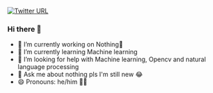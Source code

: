 [![Twitter URL](https://img.shields.io/twitter/url/https/twitter.com/bukotsunikki.svg?style=social&label=Follow%20%40Amar65266)](https://twitter.com/Amar65266)



### Hi there 👋


- 🔭 I’m currently working on Nothing🫠
- 🌱 I’m currently learning Machine learning 
- 🤔 I’m looking for help with Machine learning, Opencv and natural language processing 
- 💬 Ask me about nothing pls I'm still new 😂
- 😄 Pronouns: he/him 💪🗿
